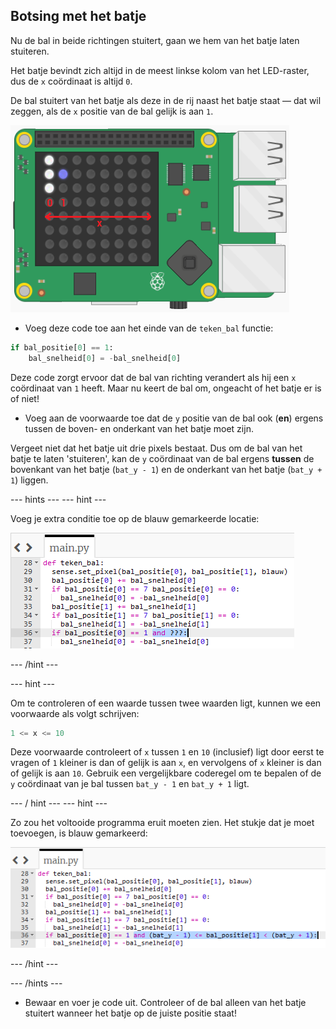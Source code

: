## Botsing met het batje

Nu de bal in beide richtingen stuitert, gaan we hem van het batje laten stuiteren.

Het batje bevindt zich altijd in de meest linkse kolom van het LED-raster, dus de `x` coördinaat is altijd `0`.

De bal stuitert van het batje als deze in de rij naast het batje staat — dat wil zeggen, als de `x` positie van de bal gelijk is aan `1`.

![Bal stuiteren x](images/ball-bounce-x.png)

+ Voeg deze code toe aan het einde van de `teken_bal` functie:

``` python
if bal_positie[0] == 1:
    bal_snelheid[0] = -bal_snelheid[0]
```

Deze code zorgt ervoor dat de bal van richting verandert als hij een `x` coördinaat van `1` heeft. Maar nu keert de bal om, ongeacht of het batje er is of niet!

- Voeg aan de voorwaarde toe dat de `y` positie van de bal ook (**en**) ergens tussen de boven- en onderkant van het batje moet zijn.

Vergeet niet dat het batje uit drie pixels bestaat. Dus om de bal van het batje te laten 'stuiteren', kan de `y` coördinaat van de bal ergens **tussen** de bovenkant van het batje (`bat_y - 1`) en de onderkant van het batje (`bat_y + 1`) liggen.

--- hints ---
 --- hint ---

Voeg je extra conditie toe op de blauw gemarkeerde locatie:

![Is het batje geraakt?](images/hint-add-hit-bat.png)

--- /hint ---

--- hint ---

Om te controleren of een waarde tussen twee waarden ligt, kunnen we een voorwaarde als volgt schrijven:

```python
1 <= x <= 10
```

Deze voorwaarde controleert of `x` tussen `1` en `10` (inclusief) ligt door eerst te vragen of `1` kleiner is dan of gelijk is aan `x`, en vervolgens of `x` kleiner is dan of gelijk is aan `10`. Gebruik een vergelijkbare coderegel om te bepalen of de `y` coördinaat van je bal tussen `bat_y - 1` en `bat_y + 1` ligt.

--- / hint --- --- hint ---

Zo zou het voltooide programma eruit moeten zien. Het stukje dat je moet toevoegen, is blauw gemarkeerd:

![Is het batje geraakt?](images/hint-add-hit-bat-solution.png)

--- /hint ---

--- /hints ---

+ Bewaar en voer je code uit. Controleer of de bal alleen van het batje stuitert wanneer het batje op de juiste positie staat!
